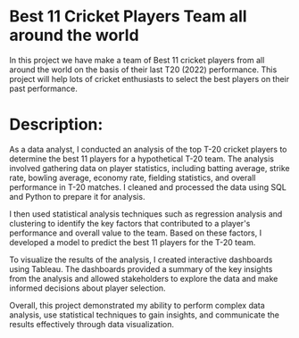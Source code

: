 # Best 11 Cricket Players Team all around the world
In this project we have make a team of Best 11 cricket players from all around the world on the basis of their last T20 (2022) performance. This project will help lots of cricket enthusiasts to select the best players on their past performance.

# Description:
As a data analyst, I conducted an analysis of the top T-20 cricket players to determine the best 11 players for a hypothetical T-20 team. The analysis involved gathering data on player statistics, including batting average, strike rate, bowling average, economy rate, fielding statistics, and overall performance in T-20 matches. I cleaned and processed the data using SQL and Python to prepare it for analysis.

I then used statistical analysis techniques such as regression analysis and clustering to identify the key factors that contributed to a player's performance and overall value to the team. Based on these factors, I developed a model to predict the best 11 players for the T-20 team.

To visualize the results of the analysis, I created interactive dashboards using Tableau. The dashboards provided a summary of the key insights from the analysis and allowed stakeholders to explore the data and make informed decisions about player selection.

Overall, this project demonstrated my ability to perform complex data analysis, use statistical techniques to gain insights, and communicate the results effectively through data visualization.
